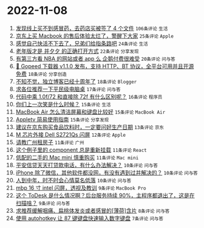 # 2022-11-08

1. [发现线上买不到感冒药，去药店买被签了 4 个文件](https://www.v2ex.com/t/893490) `106条评论` `生活`
1. [京东上买 Macbook 的售后体验太烂了，警醒下大家](https://www.v2ex.com/t/893521) `25条评论` `Apple`
1. [感觉自己快活不下去了，兄弟们给指条路吧](https://www.v2ex.com/t/893514) `24条评论` `生活`
1. [老年版才是 并夕夕 的正确打开方式](https://www.v2ex.com/t/893484) `22条评论` `分享发现`
1. [有第三方看 NBA 的网站或者 app 么 企鹅付费很难受](https://www.v2ex.com/t/893479) `20条评论` `问与答`
1. [🎉 Gopeed 下载器 v1.1.0 发布，支持 HTTP、BT 协议，全平台可用并且开源免费](https://www.v2ex.com/t/893505) `18条评论` `分享创造`
1. [不知不觉，独立博客已经十周年了](https://www.v2ex.com/t/893488) `18条评论` `Blogger`
1. [求各位推荐一下平民级电脑桌](https://www.v2ex.com/t/893516) `17条评论` `问与答`
1. [代码中乘 1.0f/72 和直接除 72f 有什么区别呢？](https://www.v2ex.com/t/893510) `16条评论` `程序员`
1. [你们上一次笑是什么时候？](https://www.v2ex.com/t/893544) `15条评论` `生活`
1. [MacBook Air 怎么清洁屏幕和键盘比较好](https://www.v2ex.com/t/893513) `15条评论` `MacBook Air`
1. [Appletv 简易使用指南](https://www.v2ex.com/t/893480) `15条评论` `分享发现`
1. [建议在京东购买食品饮料时，一定要问好生产日期](https://www.v2ex.com/t/893547) `13条评论` `京东`
1. [M 芯片外接 Dell S2721Qs 闪屏](https://www.v2ex.com/t/893553) `12条评论` `Apple`
1. [请教广州租房子](https://www.v2ex.com/t/893530) `11条评论` `广州`
1. [这个例子里的 component 总是重新挂载](https://www.v2ex.com/t/893491) `11条评论` `React`
1. [低配的二手的 Mac mini 慎重购买](https://www.v2ex.com/t/893489) `11条评论` `Mac mini`
1. [平安信贷天天打贷款电话，有什么办法解决？](https://www.v2ex.com/t/893539) `10条评论` `问与答`
1. [iPhone 除了微信，其他软件都没网，有没有遇到过并解决的？](https://www.v2ex.com/t/893524) `10条评论` `问与答`
1. [人到中年，时不时会心情莫名低落](https://www.v2ex.com/t/893482) `10条评论` `问与答`
1. [mbp 16 寸 intel 闪屏，透视及教训](https://www.v2ex.com/t/893535) `9条评论` `MacBook Pro`
1. [这个 ToDesk 是什么情况啊？后台服务持续 90%，主程序都退出了，这是在扫描啥？](https://www.v2ex.com/t/893493) `9条评论` `问与答`
1. [求推荐缓解咽痛、扁桃体发炎或者感冒的[薄荷]含片](https://www.v2ex.com/t/893540) `8条评论` `问与答`
1. [使用 autohotkey 让 87 键键盘快速输入数字键盘](https://www.v2ex.com/t/893559) `7条评论` `问与答`
